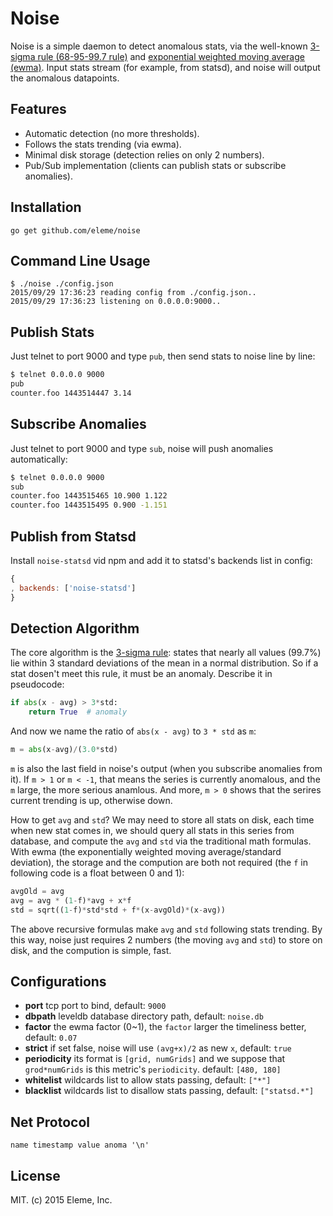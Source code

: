 Noise
=====

Noise is a simple daemon to detect anomalous stats, via the well-known
[3-sigma rule (68-95-99.7 rule)](https://en.wikipedia.org/wiki/68%E2%80%9395%E2%80%9399.7_rule)
and [exponential weighted moving average (ewma)](https://en.wikipedia.org/wiki/Moving_average).
Input stats stream (for example, from statsd), and noise will output the
anomalous datapoints.

Features
--------

* Automatic detection (no more thresholds).
* Follows the stats trending (via ewma).
* Minimal disk storage (detection relies on only 2 numbers).
* Pub/Sub implementation (clients can publish stats or subscribe anomalies).

Installation
------------

    go get github.com/eleme/noise

Command Line Usage
------------------

    $ ./noise ./config.json
    2015/09/29 17:36:23 reading config from ./config.json..
    2015/09/29 17:36:23 listening on 0.0.0.0:9000..

Publish Stats
-------------

Just telnet to port 9000 and type `pub`, then send stats to noise line by line:

```bash
$ telnet 0.0.0.0 9000
pub
counter.foo 1443514447 3.14
```

Subscribe Anomalies
--------------------

Just telnet to port 9000 and type `sub`, noise will push anomalies automatically:

```bash
$ telnet 0.0.0.0 9000
sub
counter.foo 1443515465 10.900 1.122
counter.foo 1443515495 0.900 -1.151
```

Publish from Statsd
-------------------

Install `noise-statsd` vid npm and add it to statsd's backends list in config:

```js
{
, backends: ['noise-statsd']
}
```

Detection Algorithm
-------------------

The core algorithm is the [3-sigma rule](https://en.wikipedia.org/wiki/68–95–99.7_rule):
states that nearly all values (99.7%) lie within 3 standard
deviations of the mean in a normal distribution. So if a stat dosen't meet
this rule, it must be an anomaly. Describe it in pseudocode:

```python
if abs(x - avg) > 3*std:
    return True  # anomaly
```

And now we name the ratio of `abs(x - avg)` to `3 * std` as `m`:

```python
m = abs(x-avg)/(3.0*std)
```

`m` is also the last field in noise's output (when you subscribe anomalies
from it). If `m > 1` or `m < -1`, that means the series is currently anomalous,
and the `m` large, the more serious anamlous. And more, `m > 0` shows that the
serires current trending is up, otherwise down.

How to get `avg` and `std`? We may need to store all stats on disk, each time
when new stat comes in, we should query all stats in this series from database,
and compute the `avg` and `std` via the traditional math formulas. With ewma (the
exponentially weighted moving average/standard deviation), the storage and the compution
are both not required (the `f` in following code is a float between 0 and 1):

```python
avgOld = avg
avg = avg * (1-f)*avg + x*f
std = sqrt((1-f)*std*std + f*(x-avgOld)*(x-avg))
```

The above recursive formulas make `avg` and `std` following stats trending. By this way,
noise just requires 2 numbers (the moving `avg` and `std`) to store on disk, and the
compution is simple, fast.

Configurations
--------------
* **port** tcp port to bind, default: `9000`
* **dbpath** leveldb database directory path, default: `noise.db`
* **factor** the ewma factor (0~1), the `factor` larger the timeliness better, default: `0.07`
* **strict** if set false, noise will use `(avg+x)/2` as new `x`, default: `true`
* **periodicity** its format is `[grid, numGrids]` and we suppose that `grod*numGrids` is
  this metric's `periodicity`. default: `[480, 180]`
* **whitelist** wildcards list to allow stats passing, default: `["*"]`
* **blacklist** wildcards list to disallow stats passing, default: `["statsd.*"]`

Net Protocol
------------

```
name timestamp value anoma '\n'
```

License
--------

MIT. (c) 2015 Eleme, Inc.
